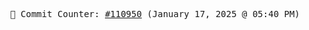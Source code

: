 <p align="center">
    <samp>
        📮 Commit Counter: <a href="https://github.com/Javascript-void0/Javascript-void0/commits/main">#110950</a> (January 17, 2025 @ 05:40 PM)
    </samp>
</p>